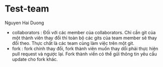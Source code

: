 # Test-team

Nguyen Hai Duong

- collaborators : Đối với các member của collaborators. Chỉ cần git của một thành viên thay đổi thỉ toàn bộ các gits của team member sẽ thay đổi theo. Thực chất là các team cùng làm việc trên một git.
- fork : fork chính thay đổi, fork thành viên muốn thay dổi phải thực hiện pull request và ngược lại. Fork thành viền có thể gửi thông tin yêu cầu update cho fork khác.

